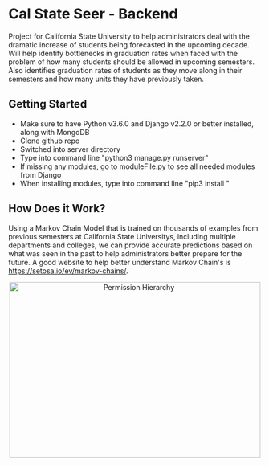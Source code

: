 # Cal State Seer - Backend
Project for California State University to help administrators deal with the dramatic increase of students being forecasted in the upcoming decade. Will help identify bottlenecks in graduation rates when faced with the problem of how many students should be allowed in upcoming semesters. Also identifies graduation rates of students as they move along in their semesters and how many units they have previously taken. 

## Getting Started
* Make sure to have Python v3.6.0 and Django v2.2.0 or better installed, along with MongoDB 
* Clone github repo
* Switched into server directory
* Type into command line "python3 manage.py runserver"
* If missing any modules, go to moduleFile.py to see all needed modules from Django
* When installing modules, type into command line "pip3 install <insert module name here>"
 
## How Does it Work?
Using a Markov Chain Model that is trained on thousands of examples from previous semesters at California State Universitys, including multiple departments and colleges, we can provide accurate predictions based on what was seen in the past to help administrators better prepare for the future. A good website to help better understand Markov Chain's is https://setosa.io/ev/markov-chains/.

<p align="center">
  <img src="https://github.com/djbursch/csuSeer-server/blob/master/images/Permission%20Hierarchy.png" width="500" height="350" title="Permission Hierarchy">
</p>


